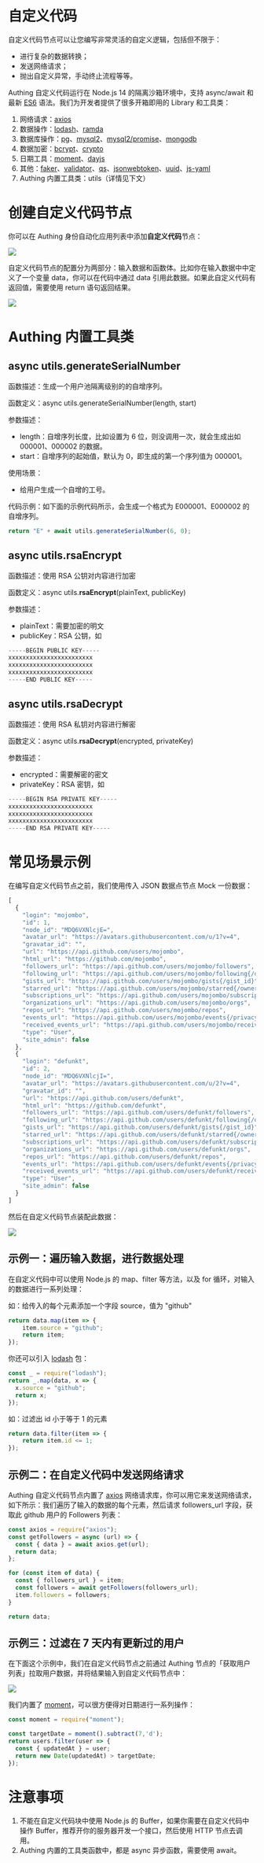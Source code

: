 # 自定义代码

自定义代码节点可以让您编写非常灵活的自定义逻辑，包括但不限于：

- 进行复杂的数据转换；
- 发送网络请求；
- 抛出自定义异常，手动终止流程等等。

Authing 自定义代码运行在 Node.js 14 的隔离沙箱环境中，支持 async/await 和最新 [ES6](https://es6.ruanyifeng.com/) 语法。我们为开发者提供了很多开箱即用的 Library 和工具类：

1. 网络请求：[axios](https://www.npmjs.com/package/axios)
2. 数据操作：[lodash](https://www.npmjs.com/package/lodash)、[ramda](https://www.npmjs.com/package/ramda)
3. 数据库操作：[pg](https://www.npmjs.com/package/pg)、[mysql2](https://www.npmjs.com/package/mysql2)、[mysql2/promise](https://www.npmjs.com/package/mysql2-promise)、[mongodb](https://www.npmjs.com/package/mongodb)
4. 数据加密：[bcrypt](https://www.npmjs.com/package/bcrypt)、[crypto](https://www.npmjs.com/package/crypto)
5. 日期工具：[moment](https://www.npmjs.com/package/moment)、[dayjs](https://www.npmjs.com/package/dayjs)
6. 其他：[faker](https://www.npmjs.com/package/faker)、[validator](https://www.npmjs.com/package/validator)、[qs](https://www.npmjs.com/package/qs)、[jsonwebtoken](https://www.npmjs.com/package/jsonwebtoken)、[uuid](https://www.npmjs.com/package/uuid)、[js-yaml](https://www.npmjs.com/package/js-yaml)
7. Authing 内置工具类：utils（详情见下文）

# 创建自定义代码节点

你可以在 Authing 身份自动化应用列表中添加<strong>自定义代码</strong>节点：

![](../static/CssCbyPq6oed92xqvhicAwCfn1g.png)

自定义代码节点的配置分为两部分：输入数据和函数体。比如你在输入数据中中定义了一个变量 data，你可以在代码中通过 data 引用此数据。如果此自定义代码有返回值，需要使用 return 语句返回结果。

![](../static/DkiCb8ulPoBeLzxk7mKc6gZEn9c.png)

# Authing 内置工具类

## async utils.<strong>generateSerialNumber</strong>

函数描述：生成一个用户池隔离级别的的自增序列。

函数定义：async utils.generateSerialNumber(length, start)

参数描述：

- length：自增序列长度，比如设置为 6 位，则没调用一次，就会生成出如 000001、000002 的数据。
- start：自增序列的起始值，默认为 0，即生成的第一个序列值为 000001。

使用场景：

- 给用户生成一个自增的工号。

代码示例：如下面的示例代码所示，会生成一个格式为 E000001、E000002 的自增序列。

```typescript
return "E" + await utils.generateSerialNumber(6, 0);
```

## async utils.<strong>rsaEncrypt</strong>

函数描述：使用 RSA 公钥对内容进行加密

函数定义：async utils.<strong>rsaEncrypt</strong>(plainText, publicKey)

参数描述：

- plainText：需要加密的明文
- publicKey：RSA 公钥，如

```typescript
-----BEGIN PUBLIC KEY-----
xxxxxxxxxxxxxxxxxxxxxxxx
xxxxxxxxxxxxxxxxxxxxxxxx
xxxxxxxxxxxxxxxxxxxxxxxx
-----END PUBLIC KEY-----
```

## async utils.<strong>rsaDecrypt</strong>

函数描述：使用 RSA 私钥对内容进行解密

函数定义：async utils.<strong>rsaDecrypt</strong>(encrypted, privateKey)

参数描述：

- encrypted：需要解密的密文
- privateKey：RSA 密钥，如

```typescript
-----BEGIN RSA PRIVATE KEY-----
xxxxxxxxxxxxxxxxxxxxxxxx
xxxxxxxxxxxxxxxxxxxxxxxx
xxxxxxxxxxxxxxxxxxxxxxxx
-----END RSA PRIVATE KEY-----
```

# 常见场景示例

在编写自定义代码节点之前，我们使用传入 JSON 数据点节点 Mock 一份数据：

```typescript
[
  {
    "login": "mojombo",
    "id": 1,
    "node_id": "MDQ6VXNlcjE=",
    "avatar_url": "https://avatars.githubusercontent.com/u/1?v=4",
    "gravatar_id": "",
    "url": "https://api.github.com/users/mojombo",
    "html_url": "https://github.com/mojombo",
    "followers_url": "https://api.github.com/users/mojombo/followers",
    "following_url": "https://api.github.com/users/mojombo/following{/other_user}",
    "gists_url": "https://api.github.com/users/mojombo/gists{/gist_id}",
    "starred_url": "https://api.github.com/users/mojombo/starred{/owner}{/repo}",
    "subscriptions_url": "https://api.github.com/users/mojombo/subscriptions",
    "organizations_url": "https://api.github.com/users/mojombo/orgs",
    "repos_url": "https://api.github.com/users/mojombo/repos",
    "events_url": "https://api.github.com/users/mojombo/events{/privacy}",
    "received_events_url": "https://api.github.com/users/mojombo/received_events",
    "type": "User",
    "site_admin": false
  },
  {
    "login": "defunkt",
    "id": 2,
    "node_id": "MDQ6VXNlcjI=",
    "avatar_url": "https://avatars.githubusercontent.com/u/2?v=4",
    "gravatar_id": "",
    "url": "https://api.github.com/users/defunkt",
    "html_url": "https://github.com/defunkt",
    "followers_url": "https://api.github.com/users/defunkt/followers",
    "following_url": "https://api.github.com/users/defunkt/following{/other_user}",
    "gists_url": "https://api.github.com/users/defunkt/gists{/gist_id}",
    "starred_url": "https://api.github.com/users/defunkt/starred{/owner}{/repo}",
    "subscriptions_url": "https://api.github.com/users/defunkt/subscriptions",
    "organizations_url": "https://api.github.com/users/defunkt/orgs",
    "repos_url": "https://api.github.com/users/defunkt/repos",
    "events_url": "https://api.github.com/users/defunkt/events{/privacy}",
    "received_events_url": "https://api.github.com/users/defunkt/received_events",
    "type": "User",
    "site_admin": false
  }
]
```

然后在自定义代码节点装配此数据：

![](../static/BvjVbIwxVongpexS0yXcG0pVn4V.png)

## 示例一：遍历输入数据，进行数据处理

在自定义代码中可以使用 Node.js 的 map、filter 等方法，以及 for 循环，对输入的数据进行一系列处理：

如：给传入的每个元素添加一个字段 source，值为 "github"

```typescript
return data.map(item => {
    item.source = "github";
    return item;
});
```

你还可以引入 [lodash](https://www.npmjs.com/package/lodash) 包：

```typescript
const _ = require("lodash");
return _.map(data, x => {
  x.source = "github";
  return x;
});
```

如：过滤出 id 小于等于 1 的元素

```typescript
return data.filter(item => {
    return item.id <= 1;
});
```

## 示例二：在自定义代码中发送网络请求

Authing 自定义代码节点内置了 [axios](https://www.npmjs.com/package/axios) 网络请求库，你可以用它来发送网络请求，如下所示：我们遍历了输入的数据的每个元素，然后请求 followers_url 字段，获取此 github 用户的 Followers 列表：

```typescript
const axios = require("axios");
const getFollowers = async (url) => {
  const { data } = await axios.get(url);
  return data;
};

for (const item of data) {
  const { followers_url } = item;
  const followers = await getFollowers(followers_url);
  item.followers = followers;
}

return data;
```

## 示例三：过滤在 7 天内有更新过的用户

在下面这个示例中，我们在自定义代码节点之前通过 Authing 节点的「获取用户列表」拉取用户数据，并将结果输入到自定义代码节点中：

![](../static/XPhmbc3MUoLYY8xkonFcpdDFn3g.png)

我们内置了 [moment](https://www.npmjs.com/package/moment)，可以很方便得对日期进行一系列操作：

```typescript
const moment = require("moment");

const targetDate = moment().subtract(7,'d');
return users.filter(user => {
  const { updatedAt } = user;
  return new Date(updatedAt) > targetDate;
});
```

# 注意事项

1. 不能在自定义代码块中使用 Node.js 的 Buffer，如果你需要在自定义代码中操作 Buffer，推荐开你的服务器开发一个接口，然后使用 HTTP 节点去调用。
2. Authing 内置的工具类函数中，都是 async 异步函数，需要使用 await。
